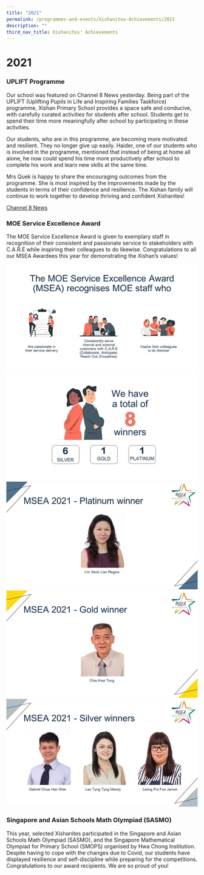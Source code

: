 ```yaml
---
title: "2021"
permalink: /programmes-and-events/Xishanites-Achievements/2021
description: ""
third_nav_title: Xishanites' Achievements
---
```

# **2021**

### UPLIFT Programme

Our school was featured on Channel 8 News yesterday. Being part of the UPLIFT (Uplifting Pupils in Life and Inspiring Families Taskforce) programme, Xishan Primary School provides a space safe and conducive, with carefully curated activities for students after school. Students get to spend their time more meaningfully after school by participating in these activities.

Our students, who are in this programme, are becoming more motivated and resilient. They no longer give up easily. Haider, one of our students who is involved in the programme, mentioned that instead of being at home all alone, he now could spend his time more productively after school to complete his work and learn new skills at the same time.

Mrs Quek is happy to share the encouraging outcomes from the programme. She is most inspired by the improvements made by the students in terms of their confidence and resilience. The Xishan family will continue to work together to develop thriving and confident Xishanites!

[Channel 8 News](https://www.facebook.com/xishanps/videos/619529792793279/)

### MOE Service Excellence Award

The MOE Service Excellence Award is given to exemplary staff in recognition of their consistent and passionate service to stakeholders with C.A.R.E while inspiring their colleagues to do likewise. Congratulations to all our MSEA Awardees this year for demonstrating the Xishan’s values!

![](/images/1%20(1).jpg)
![](/images/2%20(1).jpg)
![](/images/3%20(1).jpg)
![](/images/5%20(1).jpg)
![](/images/8%20(1).jpg)

### Singapore and Asian Schools Math Olympiad (SASMO)

This year, selected Xishanites participated in the Singapore and Asian Schools Math Olympiad (SASMO), and the Singapore Mathematical Olympiad for Primary School (SMOPS) organised by Hwa Chong Institution. Despite having to cope with the changes due to Covid, our students have displayed resilience and self-discipline while preparing for the competitions. Congratulations to our award recipients. We are so proud of you!